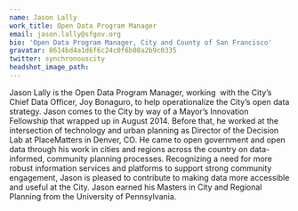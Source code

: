 ```yaml
---
name: Jason Lally
work_title: Open Data Program Manager
email: jason.lally@sfgov.org
bio: 'Open Data Program Manager, City and County of San Francisco'
gravatar: 8614bd4a1d6f6c24c0f6b08a2b9c0335
twitter: synchronouscity
headshot_image_path:
---
```



Jason Lally is the Open Data Program Manager, working &nbsp;with the City’s Chief Data Officer, Joy Bonaguro, to help operationalize the City’s open data strategy. Jason comes to the City by way of a Mayor’s Innovation Fellowship that wrapped up in August 2014. Before that, he worked at the intersection of technology and urban planning as Director of the Decision Lab at PlaceMatters in Denver, CO. He came to open government and open data through his work in cities and regions across the country on data-informed, community planning processes. Recognizing a need for more robust information services and platforms to support strong community engagement, Jason is pleased to contribute to making data more accessible and useful at the City. Jason earned his Masters in City and Regional Planning from the University of Pennsylvania.